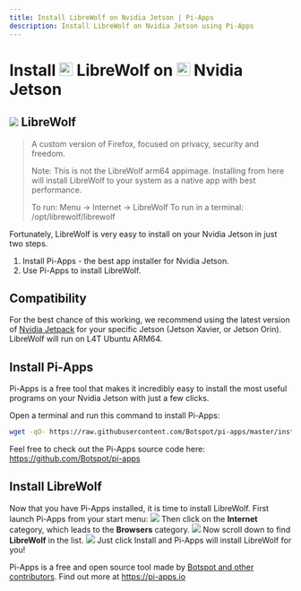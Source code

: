 ```yaml
---
title: Install LibreWolf on Nvidia Jetson | Pi-Apps
description: Install LibreWolf on Nvidia Jetson using Pi-Apps
---
```

<div class="simple-install-content content">

# Install <img src="/img/app-icons/LibreWolf/icon-64.png" height=24> LibreWolf on <img src=/img/other-icons/nvidia-icon.svg height=24> Nvidia Jetson

## <img src="/img/app-icons/LibreWolf/icon-64.png"> LibreWolf
> A custom version of Firefox, focused on privacy, security and freedom.
> 
> Note: This is not the LibreWolf arm64 appimage. Installing from here will install LibreWolf to your system as a native app with best performance.
> 
> To run: Menu -> Internet -> LibreWolf
> To run in a terminal: /opt/librewolf/librewolf

Fortunately, LibreWolf is very easy to install on your Nvidia Jetson in just two steps.
1. Install Pi-Apps - the best app installer for Nvidia Jetson.
2. Use Pi-Apps to install LibreWolf.
</div>
<div class="simple-install-content content">

## Compatibility
For the best chance of this working, we recommend using the latest version of [Nvidia Jetpack](https://developer.nvidia.com/embedded/jetpack-archive) for your specific Jetson (Jetson Xavier, or Jetson Orin).
LibreWolf will run on L4T Ubuntu ARM64.
</div>
<div class="simple-install-content content">

## Install Pi-Apps

Pi-Apps is a free tool that makes it incredibly easy to install the most useful programs on your Nvidia Jetson with just a few clicks.

Open a terminal and run this command to install Pi-Apps:
```bash
wget -qO- https://raw.githubusercontent.com/Botspot/pi-apps/master/install | bash
```
Feel free to check out the Pi-Apps source code here: https://github.com/Botspot/pi-apps
</div>
<div class="simple-install-content content">

## Install LibreWolf

Now that you have Pi-Apps installed, it is time to install LibreWolf.
First launch Pi-Apps from your start menu:
<img src="/img/start-menu.png">
Then click on the <b>Internet</b> category, which leads to the <b>Browsers</b> category.
<img src="/img/category-selections/Browsers.png">
Now scroll down to find <b>LibreWolf</b> in the list.
<img src="/img/app-icons/LibreWolf/app-selection.png">
Just click Install and Pi-Apps will install LibreWolf for you!
</div>
<div class="simple-install-content content">

Pi-Apps is a free and open source tool made by [Botspot and other contributors](/about/#contributors). Find out more at https://pi-apps.io
</div>

